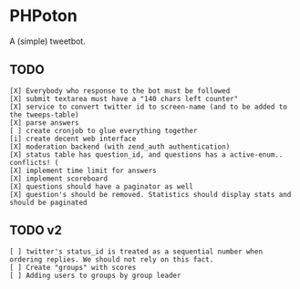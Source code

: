 PHPoton
=======
A (simple) tweetbot.


TODO
-----------
    [X] Everybody who response to the bot must be followed
    [X] submit textarea must have a "140 chars left counter"
    [X] service to convert twitter id to screen-name (and to be added to the tweeps-table)
    [X] parse answers
    [ ] create cronjob to glue everything together
    [i] create decent web interface
    [X] moderation backend (with zend_auth authentication)
    [X] status table has question_id, and questions has a active-enum.. conflicts! (
    [X] implement time limit for answers
    [X] implement scoreboard
    [X] questions should have a paginator as well
    [X] question's should be removed. Statistics should display stats and should be paginated

TODO v2
------------
    [ ] twitter's status_id is treated as a sequential number when ordering replies. We should not rely on this fact.
    [ ] Create "groups" with scores
    [ ] Adding users to groups by group leader
